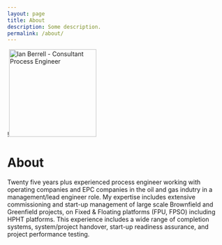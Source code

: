 ```yaml
---
layout: page
title: About
description: Some description.
permalink: /about/
---
```


!<img class="img-rounded" src="/assets/img/uploads/engineer001.png" alt="Ian Berrell - Consultant Process Engineer" width="200">

# About


Twenty five years plus experienced process engineer working with operating companies and EPC companies in the oil and gas indutry in a management/lead engineer role.   My expertise includes extensive commissioning and start-up management of large scale Brownfield and Greenfield projects, on Fixed & Floating platforms (FPU, FPSO) including HPHT platforms. This experience includes a wide range of completion systems, system/project handover, start-up readiness assurance, and project performance testing.

